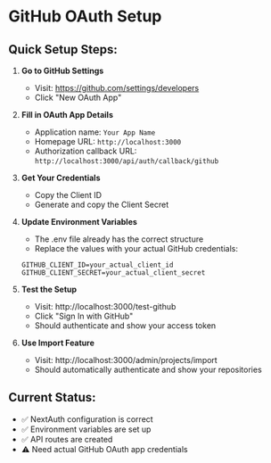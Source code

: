 # GitHub OAuth Setup

## Quick Setup Steps:

1. **Go to GitHub Settings**
   - Visit: https://github.com/settings/developers
   - Click "New OAuth App"

2. **Fill in OAuth App Details**
   - Application name: `Your App Name`
   - Homepage URL: `http://localhost:3000`
   - Authorization callback URL: `http://localhost:3000/api/auth/callback/github`

3. **Get Your Credentials**
   - Copy the Client ID
   - Generate and copy the Client Secret

4. **Update Environment Variables**
   - The .env file already has the correct structure
   - Replace the values with your actual GitHub credentials:
   ```
   GITHUB_CLIENT_ID=your_actual_client_id
   GITHUB_CLIENT_SECRET=your_actual_client_secret
   ```

5. **Test the Setup**
   - Visit: http://localhost:3000/test-github
   - Click "Sign In with GitHub"
   - Should authenticate and show your access token

6. **Use Import Feature**
   - Visit: http://localhost:3000/admin/projects/import
   - Should automatically authenticate and show your repositories

## Current Status:
- ✅ NextAuth configuration is correct
- ✅ Environment variables are set up
- ✅ API routes are created
- ⚠️ Need actual GitHub OAuth app credentials